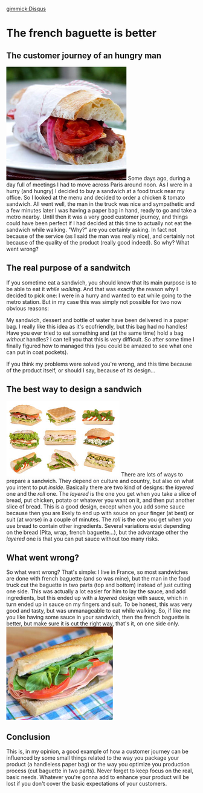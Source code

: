 ﻿[gimmick:Disqus](artchitecture)

The french baguette is better
==========================
The customer journey of an hungry man
---------------------------------

[![](/img/french-baguette-1.jpg)]() Some days ago, during a day full of meetings I had to move across Paris around noon. As I were in a hurry (and hungry) I decided to buy a sandwich at a food truck near my office. So I looked at the menu and decided to order a chicken & tomato sandwich. All went well, the man in the truck was nice and sympathetic and a few minutes later I was having a paper bag in hand, ready to go and take a metro nearby. Until then it was a very good customer journey, and things could have been perfect if I had decided at this time to actually not eat the sandwich while walking. "Why?" are you certainly asking. In fact not because of the service (as I said the man was really nice), and certainly not because of the quality of the product (really good indeed). So why? What went wrong?

The real purpose of a sandwitch
----------------------------

If you sometime eat a sandwich, you should know that its main purpose is to be able to eat it _while walking_. And that was exactly the reason why I decided to pick one: I were in a hurry and wanted to eat while going to the metro station. But in my case this was simply not possible for two now obvious reasons:

My sandwich, dessert and bottle of water have been delivered in a paper bag. I really like this idea as it's ecofriendly, but this bag had no handles! Have you ever tried to eat something and (at the same time) hold a bag _without_ handles? I can tell you that this is very difficult. So after some time I finally figured how to managed this (you could be amazed to see what one can put in coat pockets).

If you think my problems were solved you're wrong, and this time because of the product itself, or should I say, because of its design...

The best way to design a sandwich
-----------------------------

[![](/img/french-baguette-2.jpg)]() There are lots of ways to prepare a sandwich. They depend on culture and country, but also on what you intent to put _inside_. Basically there are two kind of designs: the _layered_ one and the _roll_ one. The _layered_ is the one you get when you take a slice of bread, put chicken, potato or whatever you want on it, and then put another slice of bread. This is a good design, except when you add some sauce because then you are likely to end up with souce on your finger (at best) or suit (at worse) in a couple of minutes. The _roll_ is the one you get when you use bread to contain other ingredients. Several variations exist depending on the bread (Pita, wrap, french baguette...), but the advantage other the _layered_ one is that you can put sauce without too many risks.

What went wrong?
--------------

So what went wrong? That's simple: I live in France, so most sandwiches are done with french baguette (and so was mine), but the man in the food truck cut the baguette in two parts (top and bottom) instead of just cutting one side. This was actually a lot easier for him to lay the sauce, and add ingredients, but this ended up with a _layered_ design with sauce, which in turn ended up in sauce on my fingers and suit. To be honest, this was very good and tasty, but was unmanageable to eat while walking. So, if like me you like having some sauce in your sandwich, then the french baguette is better, but make sure it is cut the right way, that's it, on one side only. [![](/img/french-baguette-3.jpg)]()

Conclusion
---------

This is, in my opinion, a good example of how a customer journey can be influenced by some small things related to the way you package your product (a handleless paper bag) or the way you optimize you production process (cut baguette in two parts). Never forget to keep focus on the real, basic needs. Whatever you're gonna add to enhance your product will be lost if you don't cover the basic expectations of your customers.
